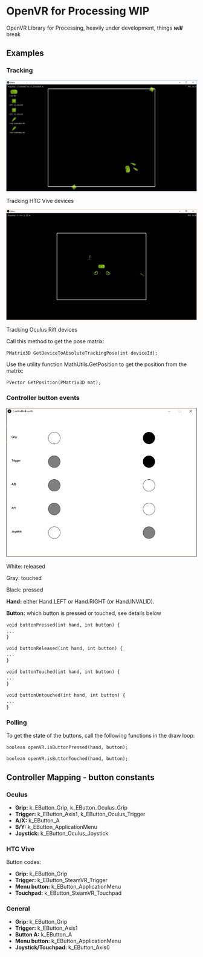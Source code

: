 # OpenVR for Processing WIP
OpenVR Library for Processing, heavily under development, things ***will*** break

## Examples

### Tracking

<img src="img/map_vive.png?raw=true"/>

Tracking HTC Vive devices

<img src="img/map_rift.png?raw=true"/>

Tracking Oculus Rift devices

Call this method to get the pose matrix:
```
PMatrix3D GetDeviceToAbsoluteTrackingPose(int deviceId);
```
Use the utility function MathUtils.GetPosition to get the position from the matrix:
```
PVector GetPosition(PMatrix3D mat);
```

### Controller button events

<img src="img/controller_example.png?raw=true"/>

White: released

Gray: touched

Black: pressed


**Hand:** either Hand.LEFT or Hand.RIGHT (or Hand.INVALID).

**Button:** which button is pressed or touched, see details below
```
void buttonPressed(int hand, int button) {
...
}
```
```
void buttonReleased(int hand, int button) {
...
}
```
```
void buttonTouched(int hand, int button) {
...
}
```
```
void buttonUntouched(int hand, int button) {
...
}
```

### Polling
To get the state of the buttons, call the following functions in the draw loop:
```
boolean openVR.isButtonPressed(hand, button);
```
```
boolean openVR.isButtonTouched(hand, button);
```

## Controller Mapping - button constants
### Oculus
* **Grip:** k_EButton_Grip, k_EButton_Oculus_Grip
* **Trigger:** k_EButton_Axis1, k_EButton_Oculus_Trigger
* **A/X:** k_EButton_A
* **B/Y:** k_EButton_ApplicationMenu
* **Joystick:** k_EButton_Oculus_Joystick

### HTC Vive
Button codes:
* **Grip:** k_EButton_Grip
* **Trigger:** k_EButton_SteamVR_Trigger
* **Menu button:** k_EButton_ApplicationMenu
* **Touchpad:** k_EButton_SteamVR_Touchpad

### General
* **Grip:** k_EButton_Grip
* **Trigger:** k_EButton_Axis1
* **Button A:** k_EButton_A
* **Menu button:** k_EButton_ApplicationMenu
* **Joystick/Touchpad:** k_EButton_Axis0
